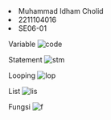 <li>Muhammad Idham Cholid</li>
<li>2211104016</li>
<li>SE06-01</li>

Variable
![code](https://github.com/user-attachments/assets/db63b3b2-9091-474d-9ad6-867cd6e9e447)

Statement
![stm](https://github.com/user-attachments/assets/87c59aaa-7788-4940-97e2-7e4e1ffe590c)

Looping
![lop](https://github.com/user-attachments/assets/f9ee5f3d-cb8e-4e6e-8709-d13d512fbdde)

List
![lis](https://github.com/user-attachments/assets/5b8f6038-d1a2-4997-8f23-590bdb98ebab)

Fungsi
![f](https://github.com/user-attachments/assets/3ed62782-50ba-47a5-a30d-90f79a273ef0)
